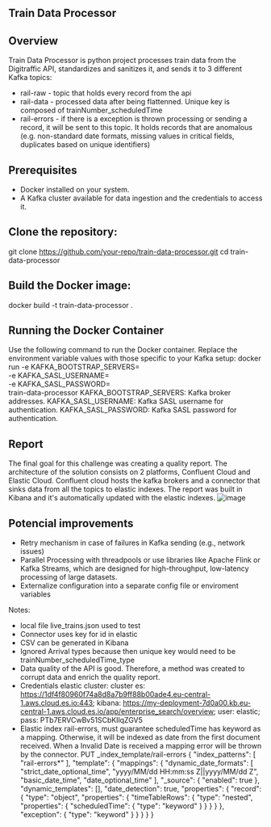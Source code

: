 ## Train Data Processor

## Overview
Train Data Processor is python project processes train data from the Digitraffic API, standardizes and sanitizes it, and sends it to 3 different Kafka topics:
 - rail-raw - topic that holds every record from the api
 - rail-data - processed data after being flattenned. Unique key is composed of trainNumber_scheduledTime 
 - rail-errors - if there is a exception is thrown processing or sending a record, it will be sent to this topic. It holds records that are anomalous (e.g. non-standard date formats, missing values in critical fields, duplicates based on unique identifiers)
 

## Prerequisites
- Docker installed on your system.
- A Kafka cluster available for data ingestion and the credentials to access it. 


## Clone the repository:
git clone https://github.com/your-repo/train-data-processor.git
cd train-data-processor

## Build the Docker image:
docker build -t train-data-processor .

## Running the Docker Container
Use the following command to run the Docker container. Replace the environment variable values with those specific to your Kafka setup:
docker run -e KAFKA_BOOTSTRAP_SERVERS=<your-cluster> \
           -e KAFKA_SASL_USERNAME=<your-kafka-username> \
           -e KAFKA_SASL_PASSWORD=<your-kafka-password> \
           train-data-processor
KAFKA_BOOTSTRAP_SERVERS: Kafka broker addresses.
KAFKA_SASL_USERNAME: Kafka SASL username for authentication.
KAFKA_SASL_PASSWORD: Kafka SASL password for authentication.


## Report
The final goal for this challenge was creating a quality report. The architecture of the solution consists on 2 platforms, Confluent Cloud and Elastic Cloud. Confluent cloud hosts the kafka brokers and a connector that sinks data from all the topics to elastic indexes. The report was built in Kibana and it's automatically updated with the elastic indexes.
![image](https://github.com/user-attachments/assets/8e2fb1c4-5a28-4282-86b2-21a47ec5e212)


## Potencial improvements
- Retry mechanism in case of failures in Kafka sending (e.g., network issues) 
- Parallel Processing with threadpools or use libraries like Apache Flink or Kafka Streams, which are designed for high-throughput, low-latency processing of large datasets.
- Externalize configuration into a separate config file or enviroment variables


Notes: 
- local file live_trains.json used to test
- Connector uses key for id in elastic
- CSV can be generated in Kibana
- Ignored Arrival types because then unique key would need to be trainNumber_scheduledTime_type
- Data quality of the API is good. Therefore, a method was created to corrupt data and enrich the quality report.
- Credentials elastic cluster: cluster es: https://1df4f80960f74a8d8a7b9ff88b00ade4.eu-central-1.aws.cloud.es.io:443; kibana: https://my-deployment-7d0a00.kb.eu-central-1.aws.cloud.es.io/app/enterprise_search/overview; user: elastic; pass: PTb7ERVCwBv51SCbKIlqZGV5
- Elastic index rail-errors, must guarantee scheduledTime has keyword as a mapping. Otherwise, it will be indexed as date from the first document received. When a Invalid Date is received a mapping error will be thrown by the connector. 
PUT _index_template/rail-errors
{
  "index_patterns": [
    "rail-errors*"
  ],
  "template": {
    "mappings": {
      "dynamic_date_formats": [
        "strict_date_optional_time",
        "yyyy/MM/dd HH:mm:ss Z||yyyy/MM/dd Z",
        "basic_date_time",
        "date_optional_time"
      ],
      "_source": {
        "enabled": true
      },
      "dynamic_templates": [],
      "date_detection": true,
      "properties": {
        "record": {
          "type": "object",
          "properties": {
            "timeTableRows": {
              "type": "nested",
              "properties": {
                "scheduledTime": {
                  "type": "keyword"
                }
              }
            }
          }
        },
        "exception": {
          "type": "keyword"
        }
      }
    }
  }
}
